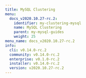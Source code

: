 ```yaml
---
title: MySQL Clustering
menu:
  docs_v2020.10.27-rc.2:
    identifier: my-clustering-mysql
    name: MySQL Clustering
    parent: my-mysql-guides
    weight: 25
menu_name: docs_v2020.10.27-rc.2
info:
  cli: v0.14.0-rc.2
  community: v0.14.0-rc.2
  enterprise: v0.1.0-rc.2
  installer: v0.14.0-rc.2
  version: v2020.10.27-rc.2
---
```


